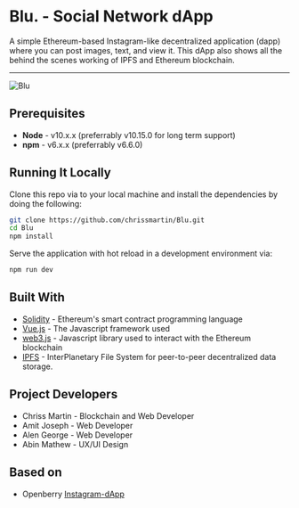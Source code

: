 # Blu. - Social Network dApp

A simple Ethereum-based Instagram-like decentralized application (dapp) where you can post images, text, and view it. This dApp also shows all the behind the scenes working of IPFS and Ethereum blockchain.

---

![Blu](https://i.imgur.com/vFo24uDh.jpg)

## Prerequisites

* **Node** - v10.x.x (preferrably v10.15.0 for long term support)
* **npm** - v6.x.x (preferrably v6.6.0)

## Running It Locally

Clone this repo via to your local machine and install the dependencies by doing the following:

```bash
git clone https://github.com/chrissmartin/Blu.git
cd Blu
npm install
```

Serve the application with hot reload in a development environment via:

```bash
npm run dev
```

## Built With

* [Solidity](https://solidity.readthedocs.io/en/v0.5.2/) - Ethereum's smart contract programming language
* [Vue.js](https://vuejs.org/) - The Javascript framework used
* [web3.js](https://github.com/ethereum/web3.js/) - Javascript library used to interact with the Ethereum blockchain
* [IPFS](https://docs.ipfs.io/) - InterPlanetary File System for peer-to-peer decentralized data storage. 

## Project Developers
* Chriss Martin - Blockchain and Web Developer 
* Amit Joseph   - Web Developer
* Alen George   - Web Developer
* Abin Mathew   - UX/UI Design
## Based on

* Openberry [Instagram-dApp](https://github.com/openberry-ac/instagram)

